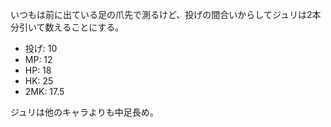 いつもは前に出ている足の爪先で測るけど、投げの間合いからしてジュリは2本分引いて数えることにする。

- 投げ: 10
- MP: 12
- HP: 18
- HK: 25
- 2MK: 17.5

ジュリは他のキャラよりも中足長め。
